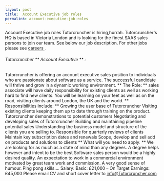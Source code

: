 ```yaml
---
layout: post
title:  Account Executive job roles
permalink: account-executive-job-roles
---
```

Account Executive job roles  Tutorcruncher is hiring,hurrah.  Tutorcruncher's
HQ is based in Victoria London and is looking for the finest SAAS sales
persons to join our team. See below our job description. For other jobs please
see [ careers ](http://www.tutorcruncher.com/careers/) .

######  Tutorcruncher ** Account Executive ** :

Tutorcruncher is offering an account executive sales position to individuals
who are passionate about software as a service. The successful candidate will
thrive and grow in a dynamic working environment. ** The Role: ** sales
associate will have daily responsibility for existing clients as well as
working hard to find new clients. You will be learning on your feet as well as
on the road, visiting clients around London, the UK and the world. **
Responsibilities include: ** Growing the user base of Tutorcruncher Visiting
existing clients keeping them up to date through training on the product.
Tutorcruncher demonstrations to potential customers Negotiating and developing
sales of Tutorcruncher Building and maintaining pipeline potential sales
Understanding the business model and structure of the clients you are selling
to. Responsible for quarterly reviews of clients Maintain key subscription
dates and renewals Scope, develop and sell add on products and solutions to
clients ** What will you need to apply: ** We are looking for as much as a
state of mind than any degrees. A degree helps however and intent to be the
best Software sales person would be a highly desired quality. An expectation
to work in a commercial environment motivated by great team work and
commission. A very good sense of humour. Ping pong skills…. Salary: Basic:
£21,000 – On Target Earnings: £45,000 Please email CV and short cover letter
to [ info@Tutorcruncher.com ](mailto:info@Tutorcruncher.com)
